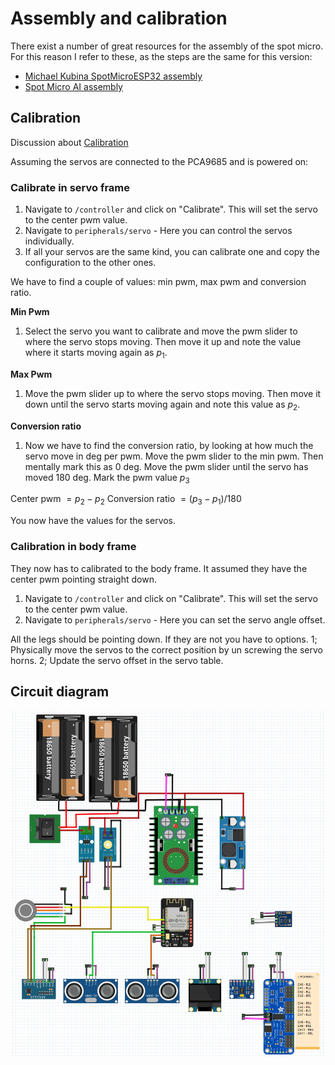 # Assembly and calibration

There exist a number of great resources for the assembly of the spot micro. For this reason I refer to these, as the steps are the same for this version:

- [Michael Kubina SpotMicroESP32 assembly](https://github.com/michaelkubina/SpotMicroESP32/tree/master/assembly)
- [Spot Micro AI assembly](https://spotmicroai.readthedocs.io/en/latest/assembly/)

## Calibration

Discussion about [Calibration](https://github.com/runeharlyk/SpotMicroESP32-Leika/discussions/118)

Assuming the servos are connected to the PCA9685 and is powered on:

### Calibrate in servo frame

1. Navigate to `/controller` and click on "Calibrate". This will set the servo to the center pwm value.
2. Navigate to `peripherals/servo` - Here you can control the servos individually.
3. If all your servos are the same kind, you can calibrate one and copy the configuration to the other ones.

We have to find a couple of values: min pwm, max pwm and conversion ratio.

**Min Pwm**

1. Select the servo you want to calibrate and move the pwm slider to where the servo stops moving. Then move it up and note the value where it starts moving again as $p_1$.

**Max Pwm**

1. Move the pwm slider up to where the servo stops moving. Then move it down until the servo starts moving again and note this value as $p_2$.

**Conversion ratio**

1. Now we have to find the conversion ratio, by looking at how much the servo move in deg per pwm. Move the pwm slider to the min pwm. Then mentally mark this as 0 deg. Move the pwm slider until the servo has moved 180 deg. Mark the pwm value $p_3$

Center pwm $=p_2 - p_2$
Conversion ratio $=(p_3 - p_1) / 180$

You now have the values for the servos.

### Calibration in body frame

They now has to calibrated to the body frame. It assumed they have the center pwm pointing straight down.

1. Navigate to `/controller` and click on "Calibrate". This will set the servo to the center pwm value.
2. Navigate to `peripherals/servo` - Here you can set the servo angle offset.

All the legs should be pointing down. If they are not you have to options. 1; Physically move the servos to the correct position by un screwing the servo horns. 2; Update the servo offset in the servo table.

## Circuit diagram

![Electronics diagram](media/circuit.png "Title")
